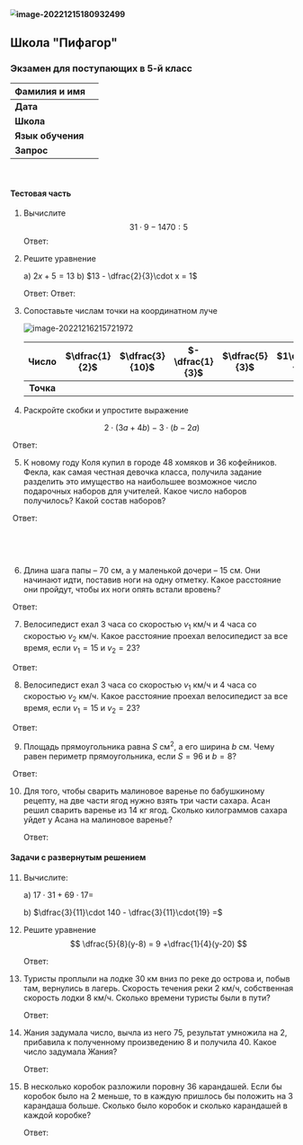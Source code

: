 



## <img src="C:\Users\edmor\AppData\Roaming\Typora\typora-user-images\image-20221215180932499.png" alt="image-20221215180932499" style="zoom:67%;" />

##  Школа "Пифагор"

### Экзамен для поступающих в 5-й класс





| Фамилия и имя     |      |
| :---------------- | :--- |
| **Дата**          |      |
| **Школа**         |      |
| **Язык обучения** |      |
| **Запрос**        |      |

​    

#### Тестовая часть

1. Вычислите
   $$
   31\cdot9 - 1470:5
   $$
   Ответ:

2. Решите уравнение

   a) $2x + 5 = 13$						b) $13 - \dfrac{2}{3}\cdot x = 1$

   

   Ответ: 									 Ответ:

   <div style="page-break-after: always; break-after: page;"></div>

3. Сопоставьте числам точки на координатном луче

   ![image-20221216215721972](C:\Users\edmor\AppData\Roaming\Typora\typora-user-images\image-20221216215721972.png)

   |   Число   | $\dfrac{1}{2}$ | $\dfrac{3}{10}$ | $-\dfrac{1}{3}$ | $\dfrac{5}{3}$ | $1\dfrac{4}{5}$ | $0$  | $-1$ |
   | :-------: | :------------: | :-------------: | :-------------: | :------------: | :-------------: | :--: | :--: |
   | **Точка** |                |                 |                 |                |                 |      |      |

4. Раскройте скобки и упростите выражение

$$
2\cdot(3a +4b) - 3\cdot(b -2a)
$$

​		Ответ:

5. К новому году Коля купил в городе 48 хомяков и 36 кофейников. Фекла, как самая честная девочка класса, получила задание разделить это имущество на наибольшее возможное число подарочных наборов для учителей. Какое число наборов получилось? Какой состав наборов?



​		Ответ: 

​			

​			

6. Длина шага папы – 70 см, а у маленькой дочери – 15 см. Они начинают идти, поставив ноги на одну отметку. Какое расстояние они пройдут, чтобы их ноги опять встали вровень?



​		Ответ:

7. Велосипедист  ехал 3 часа со скоростью $v_1$ км/ч и 4 часа со скоростью $v_2$ км/ч. Какое расстояние проехал велосипедист за все время, если $v_1 = 15$ и $v_2 = 23$?

​		Ответ:

8. Велосипедист  ехал 3 часа со скоростью $v_1$ км/ч и 4 часа со скоростью $v_2$ км/ч. Какое расстояние проехал велосипедист за все время, если $v_1 = 15$ и $v_2 = 23$?

​		Ответ:

9. Площадь прямоугольника равна $S$ см<sup>2</sup>, а его ширина $b$ см. Чему равен периметр прямоугольника, если $S = 96$ и $b = 8$?

​		Ответ:

10. Для того, чтобы сварить малиновое варенье по бабушкиному рецепту, на две части ягод нужно взять три части сахара. Асан решил сварить варенье из 14 кг ягод. Сколько килограммов сахара уйдет у Асана на малиновое варенье?

    

    Ответ:

<div style="page-break-after: always; break-after: page;"></div>

#### Задачи с развернутым решением

11. Вычислите:

    a) $17\cdot 31 + 69\cdot 17 =$

    

    b) $\dfrac{3}{11}\cdot 140 - \dfrac{3}{11}\cdot{19} =$

12. Решите уравнение
    $$
    \dfrac{5}{8}(y-8) = 9 +\dfrac{1}{4}(y-20)
    $$
    

    
    


    Ответ:

13. Туристы проплыли на лодке 30 км вниз по реке до острова и, побыв там, вернулись в лагерь. Скорость течения реки 2 км/ч, собственная скорость лодки 8 км/ч. Сколько времени туристы были в пути?

    

    

    

    

    Ответ:
    

14. Жания задумала число, вычла из него 75, результат умножила на 2, прибавила к полученному произведению 8 и получила 40. Какое число задумала Жания?

    

    

    

    

    Ответ:
    

15. В несколько коробок разложили поровну 36 карандашей. Если бы коробок было на 2 меньше, то в каждую пришлось бы положить на 3 карандаша больше. Сколько было коробок и сколько карандашей в каждой коробке? 

    

    

    

    

    Ответ:
